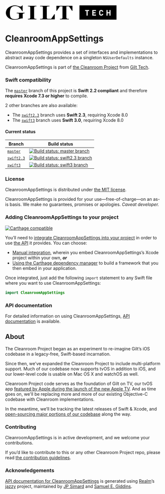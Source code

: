 ![Gilt Tech logo](https://raw.githubusercontent.com/gilt/Cleanroom/master/Assets/gilt-tech-logo.png)

# CleanroomAppSettings

CleanroomAppSettings provides a set of interfaces and implementations to abstract away code dependence on a singleton `NSUserDefaults` instance.

CleanroomAppSettings is part of [the Cleanroom Project](https://github.com/gilt/Cleanroom) from [Gilt Tech](http://tech.gilt.com).


### Swift compatibility

The [`master`](https://github.com/emaloney/CleanroomAppSettings) branch of this project is **Swift 2.2 compliant** and therefore **requires Xcode 7.3 or higher** to compile.

2 other branches are also available:

 - The [`swift2.3`](https://github.com/emaloney/CleanroomAppSettings/tree/swift2.3) branch uses **Swift 2.3**, requiring Xcode 8.0
 - The [`swift3`](https://github.com/emaloney/CleanroomAppSettings/tree/swift3) branch uses **Swift 3.0**, requiring Xcode 8.0


#### Current status

Branch|Build status
--------|------------------------
[`master`](https://github.com/emaloney/CleanroomAppSettings)|[![Build status: master branch](https://travis-ci.org/emaloney/CleanroomAppSettings.svg?branch=master)](https://travis-ci.org/emaloney/CleanroomAppSettings)
[`swift2.3`](https://github.com/emaloney/CleanroomAppSettings/tree/swift2.3)|[![Build status: swift2.3 branch](https://travis-ci.org/emaloney/CleanroomAppSettings.svg?branch=swift2.3)](https://travis-ci.org/emaloney/CleanroomAppSettings)
[`swift3`](https://github.com/emaloney/CleanroomAppSettings/tree/swift3)|[![Build status: swift3 branch](https://travis-ci.org/emaloney/CleanroomAppSettings.svg?branch=swift3)](https://travis-ci.org/emaloney/CleanroomAppSettings)


### License

CleanroomAppSettings is distributed under [the MIT license](/blob/master/LICENSE).

CleanroomAppSettings is provided for your use—free-of-charge—on an as-is basis. We make no guarantees, promises or apologies. *Caveat developer.*


### Adding CleanroomAppSettings to your project

[![Carthage compatible](https://img.shields.io/badge/Carthage-compatible-4BC51D.svg?style=flat)](https://github.com/Carthage/Carthage)

You’ll need to [integrate CleanroomAppSettings into your project](https://github.com/emaloney/CleanroomAppSettings/blob/master/INTEGRATION.md) in order to use [the API](https://rawgit.com/emaloney/CleanroomAppSettings/master/Documentation/API/index.html) it provides. You can choose:

- [Manual integration](https://github.com/emaloney/CleanroomAppSettings/blob/master/INTEGRATION.md#manual-integration), wherein you embed CleanroomAppSettings’s Xcode project within your own, **_or_**
- [Using the Carthage dependency manager](https://github.com/emaloney/CleanroomAppSettings/blob/master/INTEGRATION.md#carthage-integration) to build a framework that you then embed in your application.

Once integrated, just add the following `import` statement to any Swift file where you want to use CleanroomAppSettings:

```swift
import CleanroomAppSettings
```


### API documentation

For detailed information on using CleanroomAppSettings, [API documentation](https://rawgit.com/emaloney/CleanroomAppSettings/master/Documentation/API/index.html) is available.


## About

The Cleanroom Project began as an experiment to re-imagine Gilt’s iOS codebase in a legacy-free, Swift-based incarnation.

Since then, we’ve expanded the Cleanroom Project to include multi-platform support. Much of our codebase now supports tvOS in addition to iOS, and our lower-level code is usable on Mac OS X and watchOS as well.

Cleanroom Project code serves as the foundation of Gilt on TV, our tvOS app [featured by Apple during the launch of the new Apple TV](http://www.apple.com/apple-events/september-2015/). And as time goes on, we'll be replacing more and more of our existing Objective-C codebase with Cleanroom implementations.

In the meantime, we’ll be tracking the latest releases of Swift & Xcode, and [open-sourcing major portions of our codebase](https://github.com/gilt/Cleanroom#open-source-by-default) along the way.


### Contributing

CleanroomAppSettings is in active development, and we welcome your contributions.

If you’d like to contribute to this or any other Cleanroom Project repo, please read [the contribution guidelines](https://github.com/gilt/Cleanroom#contributing-to-the-cleanroom-project).


### Acknowledgements

[API documentation for CleanroomAppSettings](https://rawgit.com/emaloney/CleanroomAppSettings/master/Documentation/API/index.html) is generated using [Realm](http://realm.io)’s [jazzy](https://github.com/realm/jazzy/) project, maintained by [JP Simard](https://github.com/jpsim) and [Samuel E. Giddins](https://github.com/segiddins).

